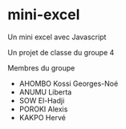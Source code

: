# mini-excel
Un mini excel avec Javascript

Un projet de classe du groupe 4

Membres du groupe

- AHOMBO Kossi Georges-Noé
- ANUMU Liberta
- SOW El-Hadji
- POROKI Alexis
- KAKPO Hervé
